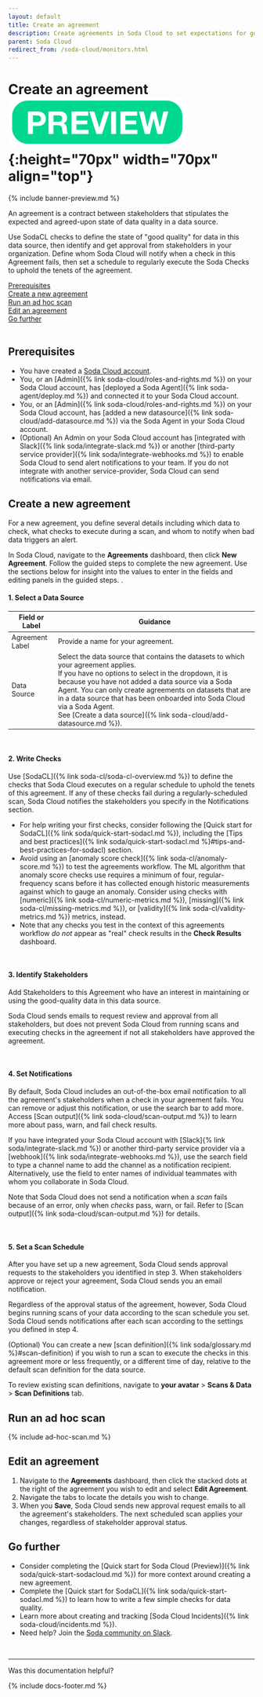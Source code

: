 ```yaml
---
layout: default
title: Create an agreement
description: Create agreements in Soda Cloud to set expectations for good-quality data.
parent: Soda Cloud
redirect_from: /soda-cloud/monitors.html
---
```


# Create an agreement![preview](/assets/images/preview.png){:height="70px" width="70px" align="top"} 
<!--Linked to UI, access Shlink-->

{% include banner-preview.md %}

An agreement is a contract between stakeholders that stipulates the expected and agreed-upon state of data quality in a data source. 

Use SodaCL checks to define the state of "good quality" for data in this data source, then identify and get approval from stakeholders in your organization. Define whom Soda Cloud will notify when a check in this Agreement fails, then set a schedule to regularly execute the Soda Checks to uphold the tenets of the agreement.

[Prerequisites](#prerequisites)<br />
[Create a new agreement](#create-a-new-agreement)<br />
[Run an ad hoc scan](#run-an-ad-hoc-scan)<br />
[Edit an agreement](#edit-an-agreement)<br />
[Go further](#go-further)<br />
<br />

## Prerequisites

* You have created a <a href="https://cloud.soda.io/signup" target="_blank">Soda Cloud account</a>.
* You, or an [Admin]({% link soda-cloud/roles-and-rights.md %}) on your Soda Cloud account, has [deployed a Soda Agent]({% link soda-agent/deploy.md %}) and connected it to your Soda Cloud account.
* You, or an [Admin]({% link soda-cloud/roles-and-rights.md %}) on your Soda Cloud account, has [added a new datasource]({% link soda-cloud/add-datasource.md %}) via the Soda Agent in your Soda Cloud account.
* (Optional) An Admin on your Soda Cloud account has [integrated with Slack]({% link soda/integrate-slack.md %}) or another [third-party service provider]({% link soda/integrate-webhooks.md %}) to enable Soda Cloud to send alert notifications to your team. If you do not integrate with another service-provider, Soda Cloud can send notifications via email.

## Create a new agreement

For a new agreement, you define several details including which data to check, what checks to execute during a scan, and whom to notify when bad data triggers an alert.

In Soda Cloud, navigate to the **Agreements** dashboard, then click **New Agreement**. Follow the guided steps to complete the new agreement. Use the sections below for insight into the values to enter in the fields and editing panels in the guided steps. .  

#### 1. Select a Data Source

| Field or Label  | Guidance |
| -----------------  | ----------- |
| Agreement Label  | Provide a name for your agreement. |
| Data Source | Select the data source that contains the datasets to which your agreement applies. <br /> If you have no options to select in the dropdown, it is because you have not added a data source via a Soda Agent. You can only create agreements on datasets that are in a data source that has been onboarded into Soda Cloud via a Soda Agent. <br /> See [Create a data source]({% link soda-cloud/add-datasource.md %}).|

<br />

#### 2. Write Checks

Use [SodaCL]({% link soda-cl/soda-cl-overview.md %}) to define the checks that Soda Cloud executes on a regular schedule to uphold the tenets of this agreement. If any of these checks fail during a regularly-scheduled scan, Soda Cloud notifies the stakeholders you specify in the Notifications section.

* For help writing your first checks, consider following the [Quick start for SodaCL]({% link soda/quick-start-sodacl.md %}), including the [Tips and best practices]({% link soda/quick-start-sodacl.md %}#tips-and-best-practices-for-sodacl) section.
* Avoid using an [anomaly score check]({% link soda-cl/anomaly-score.md %}) to test the agreements workflow. The ML algorithm that anomaly score checks use requires a minimum of four, regular-frequency scans before it has collected enough historic measurements against which to gauge an anomaly. Consider using checks with [numeric]({% link soda-cl/numeric-metrics.md %}), [missing]({% link soda-cl/missing-metrics.md %}), or [validity]({% link soda-cl/validity-metrics.md %}) metrics, instead.
* Note that any checks you test in the context of this agreements workflow _do not_ appear as "real" check results in the **Check Results** dashboard. 

<br />

#### 3. Identify Stakeholders

Add Stakeholders to this Agreement who have an interest in maintaining or using the good-quality data in this data source. 

Soda Cloud sends emails to request review and approval from all stakeholders, but does not prevent Soda Cloud from running scans and executing checks in the agreement if not all stakeholders have approved the agreement.

<br />

#### 4. Set Notifications

By default, Soda Cloud includes an out-of-the-box email notification to all the agreement's stakeholders when a check in your agreement fails. You can remove or adjust this notification, or use the search bar to add more. Access [Scan output]({% link soda-cloud/scan-output.md %}) to learn more about pass, warn, and fail check results.

If you have integrated your Soda Cloud account with [Slack]{% link soda/integrate-slack.md %}) or another third-party service provider via a [webhook]({% link soda/integrate-webhooks.md %}), use the search field to type a channel name to add the channel as a notification recipient. Alternatively, use the field to enter names of individual teammates with whom you collaborate in Soda Cloud.

Note that Soda Cloud does not send a notification when a *scan* fails because of an error, only when *checks* pass, warn, or fail. Refer to [Scan output]({% link soda-cloud/scan-output.md %}) for details.

<br />

#### 5. Set a Scan Schedule

After you have set up a new agreement, Soda Cloud sends approval requests to the stakeholders you identified in step 3. When stakeholders approve or reject your agreement, Soda Cloud sends you an email notification.

Regardless of the approval status of the agreement, however, Soda Cloud begins running scans of your data according to the scan schedule you set. Soda Cloud sends notifications after each scan according to the settings you defined in step 4. 

(Optional) You can create a new [scan definition]({% link soda/glossary.md %}#scan-definition) if you wish to run a scan to execute the checks in this agreement more or less frequently, or a different time of day, relative to the default scan definition for the data source. 

To review existing scan definitions, navigate to **your avatar** > **Scans & Data** > **Scan Definitions** tab. 

## Run an ad hoc scan

{% include ad-hoc-scan.md %}


## Edit an agreement

1. Navigate to the **Agreements** dashboard, then click the stacked dots at the right of the agreement you wish to edit and select **Edit Agreement**.
2. Navigate the tabs to locate the details you wish to change.  
3. When you **Save**, Soda Cloud sends new approval request emails to all the agreement's stakeholders.  The next scheduled scan applies your changes, regardless of stakeholder approval status.


## Go further

* Consider completing the [Quick start for Soda Cloud (Preview)]({% link soda/quick-start-sodacloud.md %}) for more context around creating a new agreement.
* Complete the [Quick start for SodaCL]({% link soda/quick-start-sodacl.md %}) to learn how to write a few simple checks for data quality.
* Learn more about creating and tracking [Soda Cloud Incidents]({% link soda-cloud/incidents.md %}).
* Need help? Join the <a href="https://community.soda.io/slack" target="_blank"> Soda community on Slack</a>.
<br />

---

Was this documentation helpful?

<!-- LikeBtn.com BEGIN -->
<span class="likebtn-wrapper" data-theme="tick" data-i18n_like="Yes" data-ef_voting="grow" data-show_dislike_label="true" data-counter_zero_show="true" data-i18n_dislike="No"></span>
<script>(function(d,e,s){if(d.getElementById("likebtn_wjs"))return;a=d.createElement(e);m=d.getElementsByTagName(e)[0];a.async=1;a.id="likebtn_wjs";a.src=s;m.parentNode.insertBefore(a, m)})(document,"script","//w.likebtn.com/js/w/widget.js");</script>
<!-- LikeBtn.com END -->

{% include docs-footer.md %}